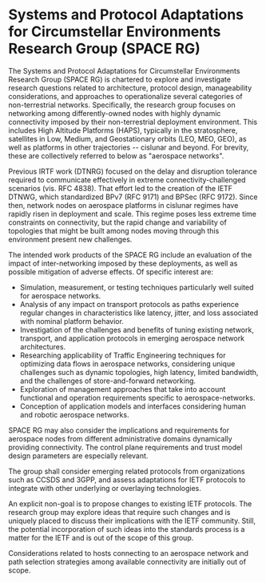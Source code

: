 # Systems and Protocol Adaptations for Circumstellar Environments Research Group (SPACE RG)

The Systems and Protocol Adaptations for Circumstellar Environments Research Group (SPACE RG) is chartered to explore and investigate research questions related to architecture, protocol design, manageability considerations, and approaches to operationalize several categories of non-terrestrial networks. Specifically, the research group focuses on networking among differently-owned nodes with highly dynamic connectivity imposed by their non-terrestrial deployment environment. This includes High Altitude Platforms (HAPS), typically in the stratosphere, satellites in Low, Medium, and Geostationary orbits (LEO, MEO, GEO), as well as platforms in other trajectories -- cislunar and beyond. For brevity, these are collectively referred to below as "aerospace networks".

Previous IRTF work (DTNRG) focused on the delay and disruption tolerance required to communicate effectively in extreme connectivity-challenged scenarios (vis. RFC 4838). That effort led to the creation of the IETF DTNWG, which standardized BPv7 (RFC 9171) and BPSec (RFC 9172). Since then, network nodes on aerospace platforms in cislunar regimes have rapidly risen in deployment and scale. This regime poses less extreme time constraints on connectivity, but the rapid change and variability of topologies that might be built among nodes moving through this environment present new challenges.

The intended work products of the SPACE RG include an evaluation of the impact of inter-networking imposed by these deployments, as well as possible mitigation of adverse effects. Of specific interest are:

* Simulation, measurement, or testing techniques particularly well suited for aerospace networks.
* Analysis of any impact on transport protocols as paths experience regular changes in characteristics like latency, jitter, and loss associated with nominal platform behavior.
* Investigation of the challenges and benefits of tuning existing network, transport, and application protocols in emerging aerospace network architectures.
* Researching applicability of Traffic Engineering techniques for optimizing data flows in aerospace networks, considering unique challenges such as dynamic topologies, high latency, limited bandwidth, and the challenges of store-and-forward networking.
* Exploration of management approaches that take into account functional and operation requirements specific to aerospace-networks.
* Conception of application models and interfaces considering human and robotic aerospace networks.

SPACE RG may also consider the implications and requirements for aerospace nodes from different administrative domains dynamically providing connectivity. The control plane requirements and trust model design parameters are especially relevant.

The group shall consider emerging related protocols from organizations such as CCSDS and 3GPP, and assess adaptations for IETF protocols to integrate with other underlying or overlaying technologies.

An explicit non-goal is to propose changes to existing IETF protocols. The research group may explore ideas that require such changes and is uniquely placed to discuss their implications with the IETF community. Still, the potential incorporation of such ideas into the standards process is a matter for the IETF and is out of the scope of this group.

Considerations related to hosts connecting to an aerospace network and path selection strategies among available connectivity are initially out of scope.
